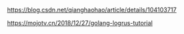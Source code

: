 https://blog.csdn.net/qianghaohao/article/details/104103717

https://mojotv.cn/2018/12/27/golang-logrus-tutorial